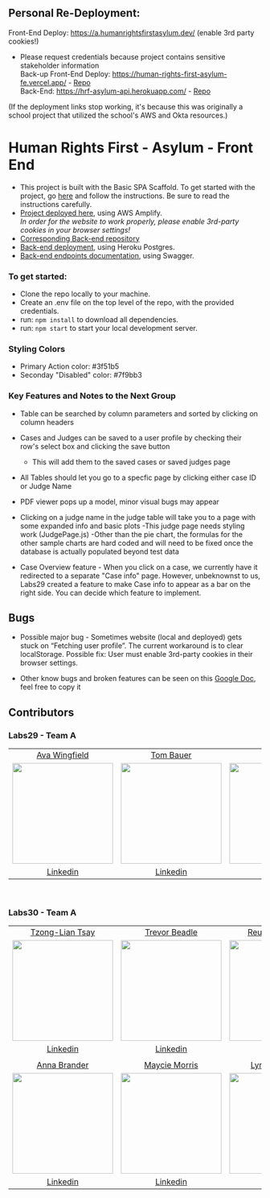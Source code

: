 ## Personal Re-Deployment:
Front-End Deploy: https://a.humanrightsfirstasylum.dev/ (enable 3rd party cookies!)
- Please request credentials because project contains sensitive stakeholder information<br>
Back-up Front-End Deploy: https://human-rights-first-asylum-fe.vercel.app/ - [Repo](https://github.com/tzonglian/human-rights-first-asylum-fe-a-1)<br>
Back-End: https://hrf-asylum-api.herokuapp.com/ - [Repo](https://github.com/tzonglian/human-rights-first-asylum-be-a)

(If the deployment links stop working, it's because this was originally a school project that utilized the school's AWS and Okta resources.)

# Human Rights First - Asylum - Front End

- This project is built with the Basic SPA Scaffold. To get started with the project, go [here](https://docs.labs.lambdaschool.com/labs-spa-starter/) and follow the instructions. Be sure to read the instructions carefully.   
- [Project deployed here](https://a.humanrightsfirstasylum.dev/), using AWS Amplify. </br>
*In order for the website to work properly, please enable 3rd-party cookies in your browser settings!*
- [Corresponding Back-end repository](https://github.com/Lambda-School-Labs/human-rights-first-asylum-be-a)
- [Back-end deployment](https://asylum-a-api.herokuapp.com/), using Heroku Postgres.
- [Back-end endpoints documentation](https://asylum-a-api.herokuapp.com/api-docs/), using Swagger.

### To get started:
- Clone the repo locally to your machine.
- Create an .env file on the top level of the repo, with the provided credentials.
- run: `npm install` to download all dependencies.
- run: `npm start` to start your local development server.

### Styling Colors

- Primary Action color: #3f51b5
- Seconday "Disabled" color: #7f9bb3

### Key Features and Notes to the Next Group
- Table can be searched by column parameters and sorted by clicking on column headers

- Cases and Judges can be saved to a user profile by checking their row's select box and clicking the save button

  - This will add them to the saved cases or saved judges page

- All Tables should let you go to a specfic page by clicking either case ID or Judge Name

- PDF viewer pops up a model, minor visual bugs may appear

- Clicking on a judge name in the judge table will take you to a page with some expanded info and basic plots
  -This judge page needs styling work (JudgePage.js)
  -Other than the pie chart, the formulas for the other sample charts are hard coded and will need to be fixed once the database is actually populated beyond test data
  
- Case Overview feature - When you click on a case, we currently have it redirected to a separate "Case info" page.  However, unbeknownst to us, Labs29 created a feature to make Case info to appear as a bar on the right side.  You can decide which feature to implement.
  
## Bugs
- Possible major bug - Sometimes website (local and deployed) gets stuck on “Fetching user profile”.  The current workaround is to clear localStorage.  Possible fix: User must enable 3rd-party cookies in their browser settings.

- Other know bugs and broken features can be seen on this [Google Doc](https://docs.google.com/document/d/1MTRA2X88MW4GwFX9NdmO_qqHEDqGHxj20Q0DWplD29E/edit?usp=sharing), feel free to copy it


## Contributors

### Labs29 - Team A

|                                                                                                                                          |                                                                                                                                         |                                                                                                                                              |
| :--------------------------------------------------------------------------------------------------------------------------------------: | :-------------------------------------------------------------------------------------------------------------------------------------: | :------------------------------------------------------------------------------------------------------------------------------------------: |
|                                               [Ava Wingfield](https://github.com/avawing)                                                |                                                 [Tom Bauer](https://github.com/TBau23)                                                  |                                                  [Ryan Lee](https://github.com/SassyFatCat)                                                  |
| [<img src="https://ca.slack-edge.com/ESZCHB482-W014G4L7R1P-5e90ae004407-512" width = "200" align="center"/>](https://github.com/avawing) | [<img src="https://ca.slack-edge.com/ESZCHB482-W015P694SUV-84c590ba765c-512" width = "200" align="center"/>](https://github.com/TBau23) | [<img src="https://ca.slack-edge.com/ESZCHB482-W014G4N2FEV-9b9fece7a4af-512" width = "200" align="center"/>](https://github.com/SassyFatCat) |
|                                          [Linkedin](https://www.linkedin.com/in/avawingfield/)                                           |                                           [Linkedin](https://www.linkedin.com/in/tombauer11/)                                           |                                             [Linkedin](https://www.linkedin.com/in/sassyfatcat/)                                             |
<br />

### Labs30 - Team A

|                                                                                                                                                                               |                                                                                                                                                                              |                                                                                                                                                                                   |
| :---------------------------------------------------------------------------------------------------------------------------------------------------------------------------: | :--------------------------------------------------------------------------------------------------------------------------------------------------------------------------: | :-------------------------------------------------------------------------------------------------------------------------------------------------------------------------------: |
|                                                                [Tzong-Lian Tsay](https://github.com/tzonglian)                                                                |                                                               [Trevor Beadle](https://github.com/TrevorBeadle)                                                               |                                                                [Reuben Palumbo](https://github.com/reubenPalumbo)                                                                 |
| [<img src="https://avatars.githubusercontent.com/u/68922354?s=460&u=93ce3bbc5de94dd89246239b70828545b5dcac5e&v=4" width = "200" align="center"/>](https://github.com/avawing) | [<img src="https://avatars.githubusercontent.com/u/66217015?s=460&u=bc4a490d18d80167985a032f5ca86b9193124a6c&v=4" width = "200" align="center"/>](https://github.com/TBau23) | [<img src="https://avatars.githubusercontent.com/u/68444266?s=460&u=ff38ccc9dcb83047c2134ce9852e0dfef1fae8fb&v=4" width = "200" align="center"/>](https://github.com/SassyFatCat) |
|                                                                [Linkedin](https://www.linkedin.com/in/tltsay/)                                                                |                                                       [Linkedin](https://www.linkedin.com/in/trevor-beadle-1850481b6/)                                                       |                                                              [Linkedin](https://www.linkedin.com/in/reuben-palumbo/)                                                              |
|                                                                                                                                                                               |                                                                                                                                                                              |                                                                                                                                                                                   |
|                                                                [Anna Brander](https://github.com/aelise17264)                                                                 |                                                              [Maycie Morris](https://github.com/maycie-morris)                                                               |                                                                   [Lynda Santiago](https://github.com/lyntechi)                                                                   |
| [<img src="https://avatars.githubusercontent.com/u/66019108?s=460&u=b98ac38b13155691c2189b10914cff7a092ab5a5&v=4" width = "200" align="center"/>](https://github.com/avawing) | [<img src="https://avatars.githubusercontent.com/u/67204638?s=460&u=57c9c3585fd3326f80ce34c02cbb7939a3ddc0fa&v=4" width = "200" align="center"/>](https://github.com/TBau23) | [<img src="https://avatars.githubusercontent.com/u/64440403?s=460&u=ebd52037cfa31421477942f041a43a6ef88267ca&v=4" width = "200" align="center"/>](https://github.com/SassyFatCat) |
|                                                             [Linkedin](https://www.linkedin.com/in/aelise17264/)                                                              |                                                            [Linkedin](https://www.linkedin.com/in/mayciemorris/)                                                             |                                                         [Linkedin](https://www.linkedin.com/in/lynda-santiago-7b58221b4/)                                                         |

